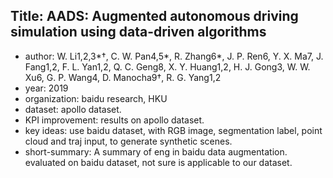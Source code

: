## Title: AADS: Augmented autonomous driving simulation using data-driven algorithms
* author: W. Li1,2,3*†, C. W. Pan4,5*, R. Zhang6*, J. P. Ren6, Y. X. Ma7, J. Fang1,2, F. L. Yan1,2, Q. C. Geng8, X. Y. Huang1,2, H. J. Gong3, W. W. Xu6, G. P. Wang4, D. Manocha9†, R. G. Yang1,2
* year: 2019
* organization: baidu research, HKU
* dataset: apollo dataset.
* KPI improvement: results on apollo dataset.
* key ideas: use baidu dataset, with RGB image, segmentation label, point cloud and traj input, to generate synthetic scenes.
* short-summary: A summary of eng in baidu data augmentation. evaluated on baidu dataset, not sure is applicable to our dataset.